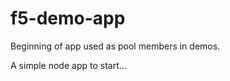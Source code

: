 # f5-demo-app

Beginning of app used as pool members in demos. 

A simple node app to start...    


